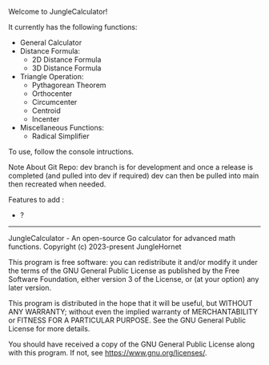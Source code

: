 Welcome to JungleCalculator!

It currently has the following functions:

- General Calculator
- Distance Formula:
    - 2D Distance Formula
    - 3D Distance Formula
- Triangle Operation:
    - Pythagorean Theorem
    - Orthocenter
    - Circumcenter
    - Centroid
    - Incenter
- Miscellaneous Functions:
    - Radical Simplifier

To use, follow the console intructions.

Note About Git Repo: dev branch is for development and once a release is completed (and pulled into dev if required) dev can then be pulled into main then recreated when needed.

Features to add :
- ?

---

JungleCalculator - An open-source Go calculator for advanced math functions.
Copyright (c) 2023-present  JungleHornet

This program is free software: you can redistribute it and/or modify
it under the terms of the GNU General Public License as published by
the Free Software Foundation, either version 3 of the License, or
(at your option) any later version.

This program is distributed in the hope that it will be useful,
but WITHOUT ANY WARRANTY; without even the implied warranty of
MERCHANTABILITY or FITNESS FOR A PARTICULAR PURPOSE.  See the
GNU General Public License for more details.

You should have received a copy of the GNU General Public License
along with this program.  If not, see <https://www.gnu.org/licenses/>.

